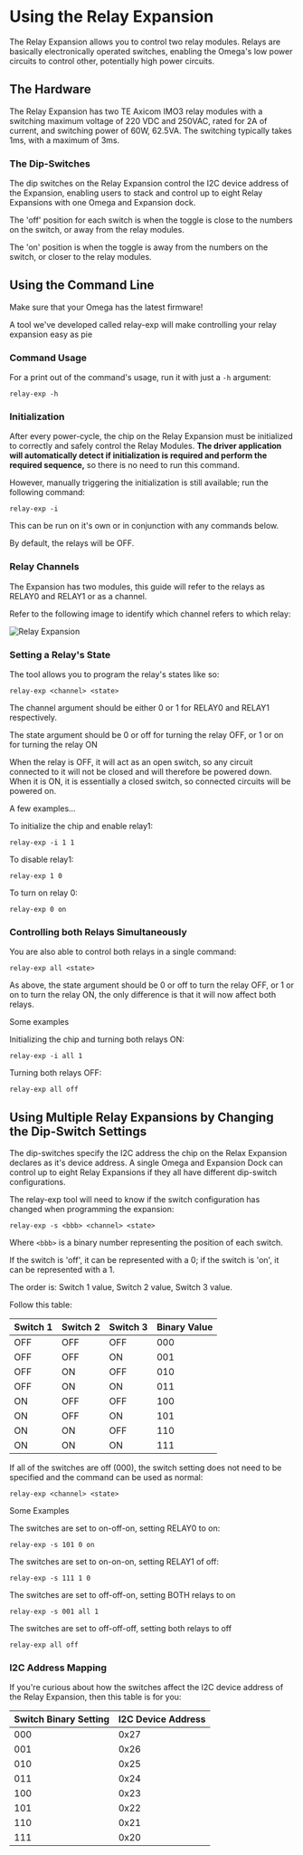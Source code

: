 # Using the Relay Expansion

The Relay Expansion allows you to control two relay modules. Relays are basically electronically operated switches, enabling the Omega's low power circuits to control other, potentially high power circuits.


[//]: # (Hardware)

## The Hardware
The Relay Expansion has two TE Axicom IMO3 relay modules with a switching maximum voltage of 220 VDC and 250VAC, rated for 2A of current, and switching power of 60W, 62.5VA. The switching typically takes 1ms, with a maximum of 3ms.

### The Dip-Switches

The dip switches on the Relay Expansion control the I2C device address of the Expansion, enabling users to stack and control up to eight Relay Expansions with one Omega and Expansion dock.

The 'off' position for each switch is when the toggle is close to the numbers on the switch, or away from the relay modules.

The 'on' position is when the toggle is away from the numbers on the switch, or closer to the relay modules.



[//]: # (Using relay-exp)

## Using the Command Line

Make sure that your Omega has the latest firmware!

A tool we've developed called relay-exp will make controlling your relay expansion easy as pie

### Command Usage

For a print out of the command's usage, run it with just a `-h` argument:

```
relay-exp -h
```

### Initialization

After every power-cycle, the chip on the Relay Expansion must be initialized to correctly and safely control the Relay Modules. **The driver application will automatically detect if initialization is required and perform the required sequence,** so there is no need to run this command.

However, manually triggering the initialization is still available; run the following command:

```
relay-exp -i
```

This can be run on it's own or in conjunction with any commands below.

By default, the relays will be OFF.

### Relay Channels

The Expansion has two modules, this guide will refer to the relays as RELAY0 and RELAY1 or as a channel.

Refer to the following image to identify which channel refers to which relay:

![Relay Expansion](//i.imgur.com/Wk6Z9lW.png)

### Setting a Relay's State

The tool allows you to program the relay's states like so:

```
relay-exp <channel> <state>
```

The channel argument should be either 0 or 1 for RELAY0 and RELAY1 respectively.

The state argument should be 0 or off for turning the relay OFF, or 1 or on for turning the relay ON

When the relay is OFF, it will act as an open switch, so any circuit connected to it will not be closed and will therefore be powered down. When it is ON, it is essentially a closed switch, so connected circuits will be powered on.

A few examples...

To initialize the chip and enable relay1:

```
relay-exp -i 1 1
```

To disable relay1:

```
relay-exp 1 0
```

To turn on relay 0:

```
relay-exp 0 on
```

### Controlling both Relays Simultaneously

You are also able to control both relays in a single command:

```
relay-exp all <state>
```

As above, the state argument should be 0 or off to turn the relay OFF, or 1 or on to turn the relay ON, the only difference is that it will now affect both relays.

Some examples

Initializing the chip and turning both relays ON:

```
relay-exp -i all 1
```

Turning both relays OFF:

```
relay-exp all off
```


[//]: # (Switch Explanation)

## Using Multiple Relay Expansions by Changing the Dip-Switch Settings

The dip-switches specify the I2C address the chip on the Relax Expansion declares as it's device address. A single Omega and Expansion Dock can control up to eight Relay Expansions if they all have different dip-switch configurations.

The relay-exp tool will need to know if the switch configuration has changed when programming the expansion:

```
relay-exp -s <bbb> <channel> <state>
```

Where `<bbb>` is a binary number representing the position of each switch. 

If the switch is 'off', it can be represented with a 0; if the switch is 'on', it can be represented with a 1.

The order is: Switch 1 value, Switch 2 value, Switch 3 value.

Follow this table:

| Switch 1 | Switch 2 | Switch 3 | Binary Value |
|----------|----------|----------|--------------|
| OFF      | OFF      | OFF      | 000          |
| OFF      | OFF      | ON       | 001          |
| OFF      | ON       | OFF      | 010          |
| OFF      | ON       | ON       | 011          |
| ON       | OFF      | OFF      | 100          |
| ON       | OFF      | ON       | 101          |
| ON       | ON       | OFF      | 110          |
| ON       | ON       | ON       | 111          |

If all of the switches are off (000), the switch setting does not need to be specified and the command can be used as normal:

```
relay-exp <channel> <state>
```

Some Examples

The switches are set to on-off-on, setting RELAY0 to on:

```
relay-exp -s 101 0 on
```

The switches are set to on-on-on, setting RELAY1 of off:

```
relay-exp -s 111 1 0
```

The switches are set to off-off-on, setting BOTH relays to on

```
relay-exp -s 001 all 1
```

The switches are set to off-off-off, setting both relays to off

```
relay-exp all off
```


### I2C Address Mapping

If you're curious about how the switches affect the I2C device address of the Relay Expansion, then this table is for you:

| Switch Binary Setting | I2C Device Address |
|-----------------------|--------------------|
| 000                   | 0x27               |
| 001                   | 0x26               |
| 010                   | 0x25               |
| 011                   | 0x24               |
| 100                   | 0x23               |
| 101                   | 0x22               |
| 110                   | 0x21               |
| 111                   | 0x20               |

